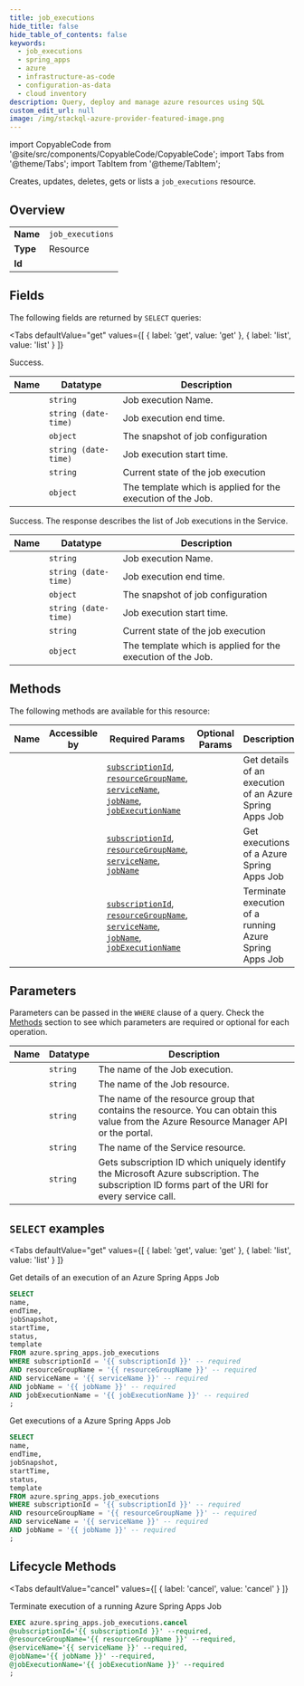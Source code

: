```yaml
--- 
title: job_executions
hide_title: false
hide_table_of_contents: false
keywords:
  - job_executions
  - spring_apps
  - azure
  - infrastructure-as-code
  - configuration-as-data
  - cloud inventory
description: Query, deploy and manage azure resources using SQL
custom_edit_url: null
image: /img/stackql-azure-provider-featured-image.png
---
```


import CopyableCode from '@site/src/components/CopyableCode/CopyableCode';
import Tabs from '@theme/Tabs';
import TabItem from '@theme/TabItem';

Creates, updates, deletes, gets or lists a <code>job_executions</code> resource.

## Overview
<table><tbody>
<tr><td><b>Name</b></td><td><code>job_executions</code></td></tr>
<tr><td><b>Type</b></td><td>Resource</td></tr>
<tr><td><b>Id</b></td><td><CopyableCode code="azure.spring_apps.job_executions" /></td></tr>
</tbody></table>

## Fields

The following fields are returned by `SELECT` queries:

<Tabs
    defaultValue="get"
    values={[
        { label: 'get', value: 'get' },
        { label: 'list', value: 'list' }
    ]}
>
<TabItem value="get">

Success.

<table>
<thead>
    <tr>
    <th>Name</th>
    <th>Datatype</th>
    <th>Description</th>
    </tr>
</thead>
<tbody>
<tr>
    <td><CopyableCode code="name" /></td>
    <td><code>string</code></td>
    <td>Job execution Name.</td>
</tr>
<tr>
    <td><CopyableCode code="endTime" /></td>
    <td><code>string (date-time)</code></td>
    <td>Job execution end time.</td>
</tr>
<tr>
    <td><CopyableCode code="jobSnapshot" /></td>
    <td><code>object</code></td>
    <td>The snapshot of job configuration</td>
</tr>
<tr>
    <td><CopyableCode code="startTime" /></td>
    <td><code>string (date-time)</code></td>
    <td>Job execution start time.</td>
</tr>
<tr>
    <td><CopyableCode code="status" /></td>
    <td><code>string</code></td>
    <td>Current state of the job execution</td>
</tr>
<tr>
    <td><CopyableCode code="template" /></td>
    <td><code>object</code></td>
    <td>The template which is applied for the execution of the Job.</td>
</tr>
</tbody>
</table>
</TabItem>
<TabItem value="list">

Success. The response describes the list of Job executions in the Service.

<table>
<thead>
    <tr>
    <th>Name</th>
    <th>Datatype</th>
    <th>Description</th>
    </tr>
</thead>
<tbody>
<tr>
    <td><CopyableCode code="name" /></td>
    <td><code>string</code></td>
    <td>Job execution Name.</td>
</tr>
<tr>
    <td><CopyableCode code="endTime" /></td>
    <td><code>string (date-time)</code></td>
    <td>Job execution end time.</td>
</tr>
<tr>
    <td><CopyableCode code="jobSnapshot" /></td>
    <td><code>object</code></td>
    <td>The snapshot of job configuration</td>
</tr>
<tr>
    <td><CopyableCode code="startTime" /></td>
    <td><code>string (date-time)</code></td>
    <td>Job execution start time.</td>
</tr>
<tr>
    <td><CopyableCode code="status" /></td>
    <td><code>string</code></td>
    <td>Current state of the job execution</td>
</tr>
<tr>
    <td><CopyableCode code="template" /></td>
    <td><code>object</code></td>
    <td>The template which is applied for the execution of the Job.</td>
</tr>
</tbody>
</table>
</TabItem>
</Tabs>

## Methods

The following methods are available for this resource:

<table>
<thead>
    <tr>
    <th>Name</th>
    <th>Accessible by</th>
    <th>Required Params</th>
    <th>Optional Params</th>
    <th>Description</th>
    </tr>
</thead>
<tbody>
<tr>
    <td><a href="#get"><CopyableCode code="get" /></a></td>
    <td><CopyableCode code="select" /></td>
    <td><a href="#parameter-subscriptionId"><code>subscriptionId</code></a>, <a href="#parameter-resourceGroupName"><code>resourceGroupName</code></a>, <a href="#parameter-serviceName"><code>serviceName</code></a>, <a href="#parameter-jobName"><code>jobName</code></a>, <a href="#parameter-jobExecutionName"><code>jobExecutionName</code></a></td>
    <td></td>
    <td>Get details of an execution of an Azure Spring Apps Job</td>
</tr>
<tr>
    <td><a href="#list"><CopyableCode code="list" /></a></td>
    <td><CopyableCode code="select" /></td>
    <td><a href="#parameter-subscriptionId"><code>subscriptionId</code></a>, <a href="#parameter-resourceGroupName"><code>resourceGroupName</code></a>, <a href="#parameter-serviceName"><code>serviceName</code></a>, <a href="#parameter-jobName"><code>jobName</code></a></td>
    <td></td>
    <td>Get executions of a Azure Spring Apps Job</td>
</tr>
<tr>
    <td><a href="#cancel"><CopyableCode code="cancel" /></a></td>
    <td><CopyableCode code="exec" /></td>
    <td><a href="#parameter-subscriptionId"><code>subscriptionId</code></a>, <a href="#parameter-resourceGroupName"><code>resourceGroupName</code></a>, <a href="#parameter-serviceName"><code>serviceName</code></a>, <a href="#parameter-jobName"><code>jobName</code></a>, <a href="#parameter-jobExecutionName"><code>jobExecutionName</code></a></td>
    <td></td>
    <td>Terminate execution of a running Azure Spring Apps Job</td>
</tr>
</tbody>
</table>

## Parameters

Parameters can be passed in the `WHERE` clause of a query. Check the [Methods](#methods) section to see which parameters are required or optional for each operation.

<table>
<thead>
    <tr>
    <th>Name</th>
    <th>Datatype</th>
    <th>Description</th>
    </tr>
</thead>
<tbody>
<tr id="parameter-jobExecutionName">
    <td><CopyableCode code="jobExecutionName" /></td>
    <td><code>string</code></td>
    <td>The name of the Job execution.</td>
</tr>
<tr id="parameter-jobName">
    <td><CopyableCode code="jobName" /></td>
    <td><code>string</code></td>
    <td>The name of the Job resource.</td>
</tr>
<tr id="parameter-resourceGroupName">
    <td><CopyableCode code="resourceGroupName" /></td>
    <td><code>string</code></td>
    <td>The name of the resource group that contains the resource. You can obtain this value from the Azure Resource Manager API or the portal.</td>
</tr>
<tr id="parameter-serviceName">
    <td><CopyableCode code="serviceName" /></td>
    <td><code>string</code></td>
    <td>The name of the Service resource.</td>
</tr>
<tr id="parameter-subscriptionId">
    <td><CopyableCode code="subscriptionId" /></td>
    <td><code>string</code></td>
    <td>Gets subscription ID which uniquely identify the Microsoft Azure subscription. The subscription ID forms part of the URI for every service call.</td>
</tr>
</tbody>
</table>

## `SELECT` examples

<Tabs
    defaultValue="get"
    values={[
        { label: 'get', value: 'get' },
        { label: 'list', value: 'list' }
    ]}
>
<TabItem value="get">

Get details of an execution of an Azure Spring Apps Job

```sql
SELECT
name,
endTime,
jobSnapshot,
startTime,
status,
template
FROM azure.spring_apps.job_executions
WHERE subscriptionId = '{{ subscriptionId }}' -- required
AND resourceGroupName = '{{ resourceGroupName }}' -- required
AND serviceName = '{{ serviceName }}' -- required
AND jobName = '{{ jobName }}' -- required
AND jobExecutionName = '{{ jobExecutionName }}' -- required
;
```
</TabItem>
<TabItem value="list">

Get executions of a Azure Spring Apps Job

```sql
SELECT
name,
endTime,
jobSnapshot,
startTime,
status,
template
FROM azure.spring_apps.job_executions
WHERE subscriptionId = '{{ subscriptionId }}' -- required
AND resourceGroupName = '{{ resourceGroupName }}' -- required
AND serviceName = '{{ serviceName }}' -- required
AND jobName = '{{ jobName }}' -- required
;
```
</TabItem>
</Tabs>


## Lifecycle Methods

<Tabs
    defaultValue="cancel"
    values={[
        { label: 'cancel', value: 'cancel' }
    ]}
>
<TabItem value="cancel">

Terminate execution of a running Azure Spring Apps Job

```sql
EXEC azure.spring_apps.job_executions.cancel 
@subscriptionId='{{ subscriptionId }}' --required, 
@resourceGroupName='{{ resourceGroupName }}' --required, 
@serviceName='{{ serviceName }}' --required, 
@jobName='{{ jobName }}' --required, 
@jobExecutionName='{{ jobExecutionName }}' --required
;
```
</TabItem>
</Tabs>
